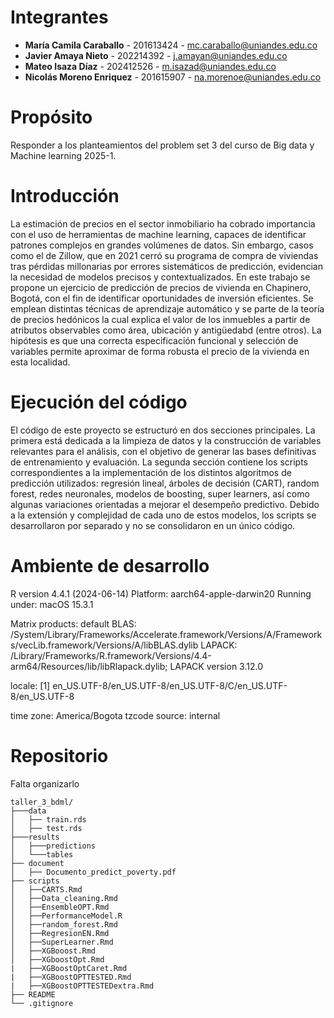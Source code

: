 # Integrantes
- **María Camila Caraballo** - 201613424 - mc.caraballo@uniandes.edu.co
- **Javier Amaya Nieto** - 202214392 - j.amayan@uniandes.edu.co
- **Mateo Isaza Díaz** - 202412526 - m.isazad@uniandes.edu.co
- **Nicolás Moreno Enriquez** - 201615907 - na.morenoe@uniandes.edu.co
# Propósito
Responder a los planteamientos del problem set 3 del curso de Big data y Machine learning 2025-1.
# Introducción

La estimación de precios en el sector inmobiliario ha cobrado importancia con el uso de herramientas de machine learning, capaces de identificar patrones complejos en grandes volúmenes de datos. Sin embargo, casos como el de Zillow, que en 2021 cerró su programa de compra de viviendas tras pérdidas millonarias por errores sistemáticos de predicción, evidencian la necesidad de modelos precisos y contextualizados. En este trabajo se propone un ejercicio de predicción de precios de vivienda en Chapinero, Bogotá, con el fin de identificar oportunidades de inversión eficientes. Se emplean distintas técnicas de aprendizaje automático y se parte de la teoría de precios hedónicos la cual explica el valor de los inmuebles a partir de atributos observables como área, ubicación y antigüedabd (entre otros). La hipótesis es que una correcta especificación funcional y selección de variables permite aproximar de forma robusta el precio de la vivienda en esta localidad.

# Ejecución del código
El código de este proyecto se estructuró en dos secciones principales. La primera está dedicada a la limpieza de datos y la construcción de variables relevantes para el análisis, con el objetivo de generar las bases definitivas de entrenamiento y evaluación. La segunda sección contiene los scripts correspondientes a la implementación de los distintos algoritmos de predicción utilizados: regresión lineal, árboles de decisión (CART), random forest, redes neuronales, modelos de boosting, super learners, así como algunas variaciones orientadas a mejorar el desempeño predictivo. Debido a la extensión y complejidad de cada uno de estos modelos, los scripts se desarrollaron por separado y no se consolidaron en un único código.

# Ambiente de desarrollo

R version 4.4.1 (2024-06-14)
Platform: aarch64-apple-darwin20
Running under: macOS 15.3.1

Matrix products: default
BLAS:   /System/Library/Frameworks/Accelerate.framework/Versions/A/Frameworks/vecLib.framework/Versions/A/libBLAS.dylib 
LAPACK: /Library/Frameworks/R.framework/Versions/4.4-arm64/Resources/lib/libRlapack.dylib;  LAPACK version 3.12.0

locale:
[1] en_US.UTF-8/en_US.UTF-8/en_US.UTF-8/C/en_US.UTF-8/en_US.UTF-8

time zone: America/Bogota
tzcode source: internal

# Repositorio

Falta organizarlo 

```plaintext
taller_3_bdml/
├───data
│   ├── train.rds
│   ├── test.rds
├───results
│   ├───predictions
│   └───tables
├── document
│   ├── Documento_predict_poverty.pdf
├── scripts
│   ├──CARTS.Rmd
│   ├──Data_cleaning.Rmd
│   ├──EnsembleOPT.Rmd
│   ├──PerformanceModel.R
│   ├──random_forest.Rmd
│   ├──RegresionEN.Rmd
│   ├──SuperLearner.Rmd
│   ├──XGBooost.Rmd
│   ├──XGboostOpt.Rmd
|   ├──XGBoostOptCaret.Rmd
|   ├──XGBoostOPTTESTED.Rmd
|   ├──XGBoostOPTTESTEDextra.Rmd  
├── README
└── .gitignore
```
